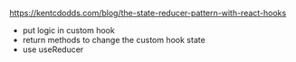 https://kentcdodds.com/blog/the-state-reducer-pattern-with-react-hooks

- put logic in custom hook
- return methods to change the custom hook state
- use useReducer
